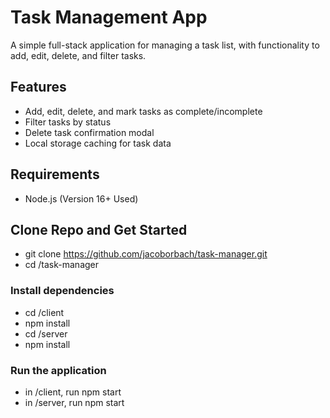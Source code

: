 # Task Management App

A simple full-stack application for managing a task list, with functionality to add, edit, delete, and filter tasks.

## Features
- Add, edit, delete, and mark tasks as complete/incomplete
- Filter tasks by status
- Delete task confirmation modal
- Local storage caching for task data

## Requirements 
- Node.js (Version 16+ Used)

## Clone Repo and Get Started
- git clone https://github.com/jacoborbach/task-manager.git
- cd /task-manager

### Install dependencies
- cd /client
- npm install
- cd /server
- npm install

### Run the application
- in /client, run npm start
- in /server, run npm start
